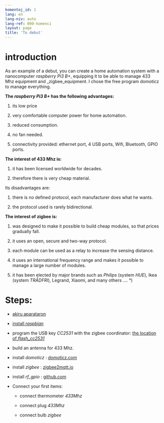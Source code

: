 ```yaml
---
komentoj_id: 1
lang: en
lang-niv: auto
lang-ref: 000-komenci
layout: page
title: 'To debut'
---
```


# introduction
As an example of a debut, you can create a home automation system with a nanocomputer _raspberry Pi3 B+_, equipping it to be able to manage 433 Mhz equipment and _zigbee_equipment. I chose the free program domoticz to manage everything.

**The _raspberry Pi3 B+_ has the following advantages:**

 1. its low price


 2. very comfortable computer power for home automation.


 3. reduced consumption.


 4. no fan needed.


 5. connectivity provided: ethernet port, 4 USB ports, Wifi, Bluetooth, GPIO ports.




**The interest of 433 Mhz is:**

 1. it has been licensed worldwide for decades.


 2. therefore there is very cheap material.



 
Its disadvantages are:

 1. there is no defined protocol, each manufacturer does what he wants.


 2. the protocol used is rarely bidirectional.




**The interest of zigbee is:**

 1. was designed to make it possible to build cheap modules, so that prices gradually fall.


 1. it uses an open, secure and two-way protocol.


 1. each module can be used as a relay to increase the sensing distance.


 1. it uses an international frequency range and makes it possible to manage a large number of modules.


 1. it has been elected by major brands such as _Philips_ (system _HUE_), Ikea (system _TRÅDFRI_), Legrand, Xiaomi, and many others .... °)




# Steps:

* [akiru aparataron](_posts/2020-08-31-aparataro.md)


* [install _raspbian_](_posts/2020-12-22-instali_raspbian.md)


* program the USB key _CC2531_  with the zigbee coordinator: [ the location of _flash_cc2531_](https://jmichault.github.io/flash_cc2531-dok/)


* build an antenna for 433 Mhz.


* install _domoticz_ : [domoticz.com](https://www.domoticz.com/wiki/Raspberry_Pi)
  


* install _zigbee_ : [zigbee2mqtt.io](https://www.zigbee2mqtt.io/getting_started/running_zigbee2mqtt.html)


* install _rf_gpio_ : [github.com](https://github.com/jmichault/rf_gpio/blob/master/LeguMin.md)
  


* Connect your first items:  


  * connect thermometer _433Mhz_


  * connect plug _433Mhz_


  * connect bulb _zigbee_



